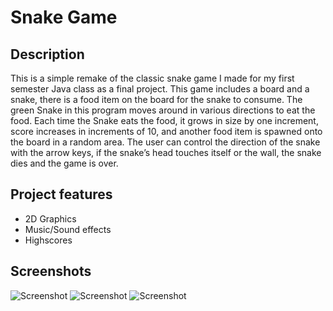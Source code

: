 # Snake Game
## Description
This is a simple remake of the classic snake game I made for my first semester Java class as a final project. This game includes a board and a snake, there is a food item on the board for the snake to consume. The green Snake in this program moves around in various directions to eat the food. Each time the Snake eats the food, it grows in size by one increment, score increases in increments of 10, and another food item is spawned onto the board in a random area. The user can control the direction of the snake with the arrow keys, if the snake’s head touches itself or the wall, the snake dies and the game is over. 
## Project features
* 2D Graphics
* Music/Sound effects
* Highscores
## Screenshots
![Screenshot](http://i.imgur.com/ClmTPoA.jpg)
![Screenshot](http://i.imgur.com/jxc2rQw.jpg)
![Screenshot](http://i.imgur.com/U1WBnM7.jpg)
